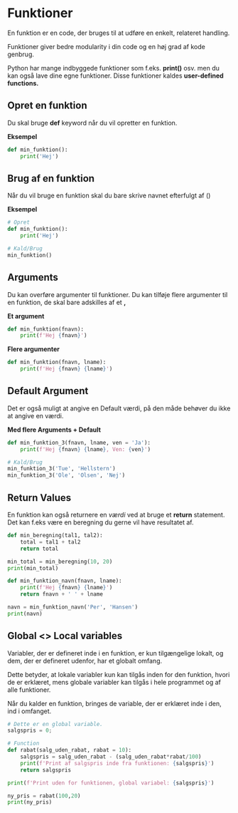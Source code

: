 # Funktioner
En funktion er en code, der bruges til at udføre en enkelt, relateret handling. 

Funktioner giver bedre modularity i din code og en høj grad af kode genbrug.

Python har mange indbyggede funktioner som f.eks. **print()** osv. men du kan også lave dine egne funktioner. Disse funktioner kaldes **user-defined functions.**

## Opret en funktion
Du skal bruge **def** keyword når du vil opretter en funktion.

**Eksempel**
```python
def min_funktion():
    print('Hej')
```

## Brug af en funktion
Når du vil bruge en funktion skal du bare skrive navnet efterfulgt af ()

**Eksempel**
```python
# Opret
def min_funktion():
    print('Hej')

# Kald/Brug
min_funktion()
```

## Arguments
Du kan overføre argumenter til funktioner. Du kan tilføje flere argumenter til en funktion, de skal bare adskilles af et **,**

**Et argument**
```python
def min_funktion(fnavn):
    print(f'Hej {fnavn}')
```
**Flere argumenter**
```python
def min_funktion(fnavn, lname):
    print(f'Hej {fnavn} {lname}') 
```

## Default Argument
Det er også muligt at angive en Default værdi, på den måde behøver du ikke at angive en værdi.

**Med flere Arguments + Default**
```python
def min_funktion_3(fnavn, lname, ven = 'Ja'):
    print(f'Hej {fnavn} {lname}, Ven: {ven}')

# Kald/Brug
min_funktion_3('Tue', 'Hellstern')
min_funktion_3('Ole', 'Olsen', 'Nej')
```

## Return Values
En funktion kan også returnere en *værdi* ved at bruge et **return** statement. Det kan f.eks være en beregning du gerne vil have resultatet af.

```python
def min_beregning(tal1, tal2):
    total = tal1 + tal2
    return total

min_total = min_beregning(10, 20)
print(min_total) 

def min_funktion_navn(fnavn, lname):
    print(f'Hej {fnavn} {lname}')
    return fnavn + ' ' + lname

navn = min_funktion_navn('Per', 'Hansen')
print(navn)
```

## Global <> Local variables
Variabler, der er defineret inde i en funktion, er kun tilgængelige lokalt, og dem, der er defineret udenfor, har et globalt omfang.

Dette betyder, at lokale variabler kun kan tilgås inden for den funktion, hvori de er erklæret, mens globale variabler kan tilgås i hele programmet og af alle funktioner.

Når du kalder en funktion, bringes de variable, der er erklæret inde i den, ind i omfanget.

```python
# Dette er en global variable.
salgspris = 0; 

# Function
def rabat(salg_uden_rabat, rabat = 10):
    salgspris = salg_uden_rabat - (salg_uden_rabat*rabat/100)
    print(f'Print af salgspris inde fra funktionen: {salgspris}')
    return salgspris

print(f'Print uden for funktionen, global variabel: {salgspris}')

ny_pris = rabat(100,20)
print(ny_pris)
```

